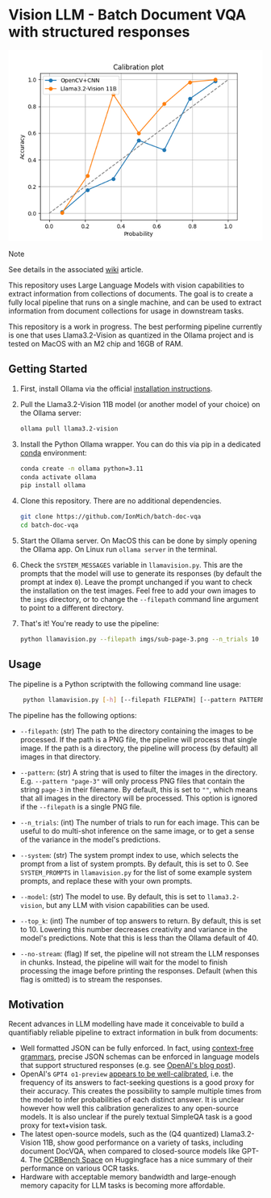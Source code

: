 # Vision LLM - Batch Document VQA with structured responses

![Probability calibration curves for OpenCV+CNN and for LLama3.2-Vision 11B](tests/output/calibration_curves.png)

> [!NOTE]  
> See details in the associated [wiki](https://github.com/IonMich/batch-doc-vqa/wiki/Row-of-Digits-OCR:-OpenCV-CNN-versus-LLMs) article.

This repository uses Large Language Models with vision capabilities to extract information from collections of documents. The goal is to create a fully local pipeline that runs on a single machine, and can be used to extract information from document collections for usage in downstream tasks.

This repository is a work in progress. The best performing pipeline currently is one that uses Llama3.2-Vision as quantized in the Ollama project and is tested on MacOS with an M2 chip and 16GB of RAM.

## Getting Started

1. First, install Ollama via the official [installation instructions](https://ollama.com/).

2. Pull the Llama3.2-Vision 11B model (or another model of your choice) on the Ollama server:

    ```bash
    ollama pull llama3.2-vision
    ```

3. Install the Python Ollama wrapper. You can do this via pip in a dedicated [conda](https://docs.anaconda.com/miniconda/) environment:

    ```bash
    conda create -n ollama python=3.11
    conda activate ollama
    pip install ollama
    ```

4. Clone this repository. There are no additional dependencies.

    ```bash
    git clone https://github.com/IonMich/batch-doc-vqa
    cd batch-doc-vqa
    ```

5. Start the Ollama server. On MacOS this can be done by simply opening the Ollama app. On Linux run `ollama server` in the terminal.

6. Check the `SYSTEM_MESSAGES` variable in `llamavision.py`. This are the prompts that the model will use to generate its responses (by default the prompt at index `0`). Leave the prompt unchanged if you want to check the installation on the test images. Feel free to add your own images to the `imgs` directory, or to change the `--filepath` command line argument to point to a different directory.

7. That's it! You're ready to use the pipeline:

    ```bash
    python llamavision.py --filepath imgs/sub-page-3.png --n_trials 10
    ```

## Usage

The pipeline is a Python scriptwith the following command line usage:

```bash
    python llamavision.py [-h] [--filepath FILEPATH] [--pattern PATTERN] [--n_trials N_TRIALS] [--system SYSTEM] [--model MODEL] [--no-stream] [--top_k TOP_K]
```

The pipeline has the following options:

- `--filepath`: (str) The path to the directory containing the images to be processed. If the path is a PNG file, the pipeline will process that single image. If the path is a directory, the pipeline will process (by default) all images in that directory.

- `--pattern`: (str) A string that is used to filter the images in the directory. E.g. `--pattern "page-3"` will only process PNG files that contain the string `page-3` in their filename. By default, this is set to `""`, which means that all images in the directory will be processed. This option is ignored if the `--filepath` is a single PNG file.

- `--n_trials`: (int) The number of trials to run for each image. This can be useful to do multi-shot inference on the same image, or to get a sense of the variance in the model's predictions.

- `--system`: (str) The system prompt index to use, which selects the prompt from a list of system prompts. By default, this is set to 0. See `SYSTEM_PROMPTS` in `llamavision.py` for the list of some example system prompts, and replace these with your own prompts.

- `--model`: (str) The model to use. By default, this is set to `llama3.2-vision`, but any LLM with vision capabilities can be used.

- `--top_k`: (int) The number of top answers to return. By default, this is set to 10. Lowering this number decreases creativity and variance in the model's predictions. Note that this is less than the Ollama default of 40.

- `--no-stream`: (flag) If set, the pipeline will not stream the LLM responses in chunks. Instead, the pipeline will wait for the model to finish processing the image before printing the responses. Default (when this flag is omitted) is to stream the responses.

## Motivation

Recent advances in LLM modelling have made it conceivable to build a quantifiably reliable pipeline to extract information in bulk from documents:

- Well formatted JSON can be fully enforced. In fact, using [context-free grammars](https://stackoverflow.com/a/6713333/10119867), precise JSON schemas can be enforced in language models that support structured responses (e.g. see [OpenAI's blog post](https://openai.com/index/introducing-structured-outputs-in-the-api/)).
- OpenAI's `GPT4 o1-preview` [appears to be well-calibrated](https://openai.com/index/introducing-simpleqa/), i.e. the frequency of its answers to fact-seeking questions is a good proxy for their accuracy. This creates the possibility to sample multiple times from the model to infer probabilities of each distinct answer. It is unclear however how well this calibration generalizes to any open-source models. It is also unclear if the purely textual SimpleQA task is a good proxy for text+vision task.
- The latest open-source models, such as the (Q4 quantized) Llama3.2-Vision 11B, show good performance on a variety of tasks, including document DocVQA, when compared to closed-source models like GPT-4. The [OCRBench Space](https://huggingface.co/spaces/echo840/ocrbench-leaderboard) on Huggingface has a nice summary of their performance on various OCR tasks.
- Hardware with acceptable memory bandwidth and large-enough memory capacity for LLM tasks is becoming more affordable.
